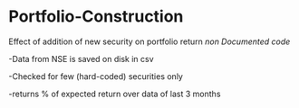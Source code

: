 # Portfolio-Construction
Effect of addition of new security on portfolio return
*non Documented code*

-Data from NSE is saved on disk in csv

-Checked for few (hard-coded) securities only

-returns % of expected return over data of last 3 months
